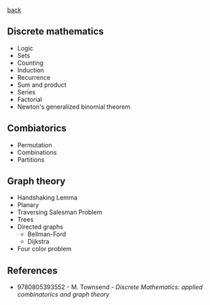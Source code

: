 [back](README.md)

## Discrete mathematics

- Logic
- Sets
- Counting
- Induction
- Recurrence
- Sum and product
- Series
- Factorial
- Newton's generalized binomial theorem

## Combiatorics

- Permutation
- Combinations
- Partitions

## Graph theory

- Handshaking Lemma
- Planary
- Traversing Salesman Problem
- Trees
- Directed graphs
  - Bellman-Ford
  - Dijkstra
- Four color problem

## References

- 9780805393552 - M. Townsend - _Discrete Mathematics: applied combinatorics and graph theory_

